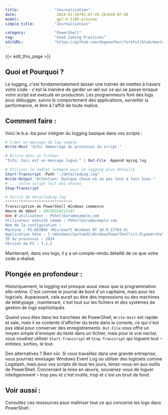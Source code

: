```yaml
---
title:                "Journalisation"
date:                  2024-01-26T01:07:40.281848-07:00
model:                 gpt-4-1106-preview
simple_title:         "Journalisation"

category:             "PowerShell"
tag:                  "Good Coding Practices"
editURL:              "https://github.com/dogweather/forkful/blob/master/content/fr/powershell/logging.md"
---
```


{{< edit_this_page >}}

## Quoi et Pourquoi ?
Le logging, c'est fondamentalement laisser une traînée de miettes à travers votre code - c'est la manière de garder un œil sur ce qui se passe lorsque votre script est exécuté en production. Les programmeurs font des logs pour débugger, suivre le comportement des applications, surveiller la performance, et être à l'affût de toute malice.

## Comment faire :
Voici le b.a.-ba pour intégrer du logging basique dans vos scripts :

```PowerShell
# Créer un message de log simple
Write-Host "Info: Démarrage du processus du script."

# Écrire dans un fichier
"Info: Ceci est un message logué." | Out-File -Append myLog.log

# Utiliser le cmdlet intégré pour un logging plus détaillé
Start-Transcript -Path "./detailedLog.log"
Write-Output "Attention: Quelque chose ne va pas tout à fait bien."
# ... votre script fait des choses
Stop-Transcript

# Sortie de detailedLog.log
******************************
Transcription de PowerShell Windows commence
Heure de début : 20230324112347
Nom d'utilisateur : PShellGuru@example.com
Utilisateur exécuté comme : PShellGuru@example.com
Nom de la configuration : 
Machine : PS-DEVBOX (Microsoft Windows NT 10.0.17763.0)
Application hôte : C:\Windows\System32\WindowsPowerShell\v1.0\powershell.exe
ID du processus : 2024
Version de PS : 7.1.2
```

Maintenant, dans vos logs, il y a un compte-rendu détaillé de ce que votre code a réalisé.

## Plongée en profondeur :
Historiquement, le logging est presque aussi vieux que la programmation elle-même. C'est comme le journal de bord d'un capitaine, mais pour les logiciels. Auparavant, cela aurait pu être des impressions ou des machines de télétypage ; maintenant, c'est tout sur les fichiers et des systèmes de gestion de logs sophistiqués.

Quand vous êtes dans les tranchées de PowerShell, `Write-Host` est rapide et sale, mais il se contente d'afficher du texte dans la console, ce qui n'est pas idéal pour conserver des enregistrements. `Out-File` vous offre un moyen simple d'envoyer du texte dans un fichier, mais pour le vrai nectar, vous voudrez utiliser `Start-Transcript` et `Stop-Transcript` qui loguent tout – entrées, sorties, le tout.

Des alternatives ? Bien sûr. Si vous travaillez dans une grande entreprise, vous pourriez envisager Windows Event Log ou utiliser des logiciels comme Logstash, mais pour vos scripts de tous les jours, tenez-vous-en aux outils de PowerShell. Concernant la mise en œuvre, souvenez-vous de loguer intelligemment – trop peu et c'est inutile, trop et c'est un bruit de fond.

## Voir aussi :
Consultez ces ressources pour maîtriser tout ce qui concerne les logs dans PowerShell :
